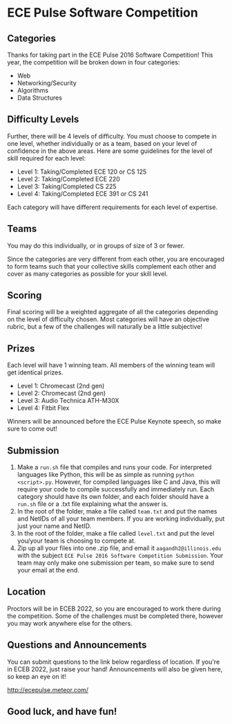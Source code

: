 # ECE Pulse Software Competition

## Categories

Thanks for taking part in the ECE Pulse 2016 Software Competition! This year, the competition will be broken down in four categories: 
  * Web
  * Networking/Security
  * Algorithms
  * Data Structures

## Difficulty Levels

Further, there will be 4 levels of difficulty. You must choose to compete in one level, whether individually or as a team, based on your level of confidence in the above areas. Here are some guidelines for the level of skill required for each level: 
  * Level 1: Taking/Completed ECE 120 or CS 125
  * Level 2: Taking/Completed ECE 220
  * Level 3: Taking/Completed CS 225
  * Level 4: Taking/Completed ECE 391 or CS 241

Each category will have different requirements for each level of expertise.

## Teams

You may do this individually, or in groups of size of 3 or fewer.

Since the categories are very different from each other, you are encouraged to form teams such that your collective skills complement each other and cover as many categories as possible for your skill level.

## Scoring

Final scoring will be a weighted aggregate of all the categories depending on the level of difficulty chosen. Most categories will have an objective rubric, but a few of the challenges will naturally be a little subjective!

## Prizes

Each level will have 1 winning team. All members of the winning team will get identical prizes.

* Level 1: Chromecast (2nd gen)
* Level 2: Chromecast (2nd gen)
* Level 3: Audio Technica ATH-M30X
* Level 4: Fitbit Flex

Winners will be announced before the ECE Pulse Keynote speech, so make sure to come out!

## Submission

  1. Make a `run.sh` file that compiles and runs your code. For interpreted languages like Python, this will be as simple as running `python <script>.py`. However, for compiled languages like C and Java, this will require your code to compile successfully and immediately run. Each category should have its own folder, and each folder should have a `run.sh` file or a .txt file explaining what the answer is.
  3. In the root of the folder, make a file called `team.txt` and put the names and NetIDs of all your team members. If you are working individually, put just your name and NetID. 
  3. In the root of the folder, make a file called `level.txt` and put the level you/your team is choosing to compete at.
  4. Zip up all your files into one .zip file, and email it `aagandh2@illinois.edu` with the subject `ECE Pulse 2016 Software Competition Submission`. Your team may only make one submission per team, so make sure to send your email at the end.


## Location

Proctors will be in ECEB 2022, so you are encouraged to work there during the competition. Some of the challenges must be completed there, however you may work anywhere else for the others.

## Questions and Announcements

You can submit questions to the link below regardless of location. If you're in ECEB 2022, just raise your hand! Announcements will also be given here, so keep an eye on it!

http://ecepulse.meteor.com/

## Good luck, and have fun!
